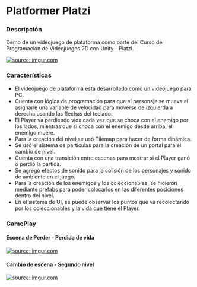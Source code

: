 Platformer Platzi
=============
### Descripción
Demo de un videojuego de plataforma como parte del Curso de Programación de Videojuegos 2D con Unity - Platzi.

<a href="https://imgur.com/OPCsTN8"><img src="https://i.imgur.com/OPCsTN8.jpg" title="source: imgur.com" /></a>
### Características

- El videojuego de plataforma esta desarrollado como un videojuego para PC.
- Cuenta con lógica de programación para que el personaje se mueva al asignarle una variable de velocidad para moverse de izquierda a derecha usando las flechas del teclado.
- El Player va perdiendo vida cada vez que se choca con el enemigo por los lados, mientras que si choca con el enemigo desde arriba, el enemigo muere.
- Para la creación del nivel se usó Tilemap para hacer de forma dinámica.
- Se usó el sistema de partículas para la creación de un portal para el cambio de nivel.
- Cuenta con una transición entre escenas para mostrar si el Player ganó o perdió la partida.
- Se agregó efectos de sonido para la colisión de los personajes y sonido de ambiente en el juego.
- Para la creación de los enemigos y los coleccionables, se hicieron mediante prefabs para poder colocarlos en las diferentes posiciones dentro del nivel.
- En el sistema de UI, se puede observar los puntos que va recolectando por los coleccionables y la vida que tiene el Player.


### GamePlay
#### Escena de Perder - Perdida de vida
<a href="https://imgur.com/VzxzN0L"><img src="https://i.imgur.com/VzxzN0L.gif" title="source: imgur.com" /></a>

#### Cambio de escena - Segundo nivel
<a href="https://imgur.com/mvJf1Sj"><img src="https://i.imgur.com/mvJf1Sj.gif" title="source: imgur.com" /></a>
